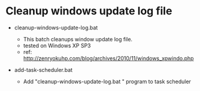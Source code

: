 # Cleanup windows update log file

- cleanup-windows-update-log.bat 
  - This batch cleanups window update log file.
  - tested on Windows XP SP3
  - ref: http://zenryokuhp.com/blog/archives/2010/11/windows_xpwindo.php

- add-task-scheduler.bat
  - Add "cleanup-windows-update-log.bat " program to task scheduler
